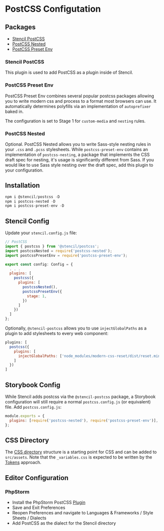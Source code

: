 # PostCSS Configutation

## Packages

- [Stencil PostCSS](https://www.npmjs.com/package/@stencil/postcss) 
- [PostCSS Nested](https://www.npmjs.com/package/postcss-nested)
- [PostCSS Preset Env](https://www.npmjs.com/package/postcss-preset-env)

### Stencil PostCSS

This plugin is used to add PostCSS as a plugin inside of Stencil.

### PostCSS Preset Env

PostCSS Preset Env combines several popular postcss packages allowing you to write modern css and process to a format
most browsers can use. It automatically determines polyfills via an implementation of `autoprefixer` baked in.

The configuration is set to Stage 1 for `custom-media` and `nesting` rules.

### PostCSS Nested

Optional. PostCSS Nested allows you to write Sass-style nesting rules in your `.css` and `.pcss` stylesheets. While 
`postcss-preset-env` contains an implementation of `postcss-nesting`, a package that implements the CSS draft spec for
nesting, it's usage is significantly different from Sass. If you would like to use Sass style nesting over the draft
spec, add this plugin to your configuration.

## Installation

```javascript
npm i @stencil/postcss -D
npm i postcss-nested -D
npm i postcss-preset-env -D
```

## Stencil Config

Update your `stencil.config.js` file:

```javascript
// PostCSS
import { postcss } from '@stencil/postcss';
import postcssNested = require('postcss-nested');
import postcssPresetEnv = require('postcss-preset-env');

export const config: Config = {
  . . .
  plugins: [
    postcss({
      plugins: [
        postcssNested(),
        postcssPresetEnv({
          stage: 1,
        })
      ]
    })
  ]
};
```

Optionally, `@stencil-postcss` allows you to use `injectGlobalPaths` as a plugin to add stylesheets to every
web component:

```javascript
plugins: [
  postcss({
    plugins: [
      injectGlobalPaths: ['node_modules/modern-css-reset/dist/reset.min.css', 'src/assets/css/base/_reset.css']
    ]
  })
]
```

## Storybook Config

While Stencil adds postcss via the `@stencil-postcss` package, a Storybook configuration will still require a normal
`postcss.config.js` (or equivalent) file. Add `postcss.config.js`:

```javascript
module.exports = {
  plugins: [require('postcss-nested'), require('postcss-preset-env')],
};
```

## CSS Directory

The [CSS directory](css) structure is a starting point for CSS and can be added to `src/assets`. Note that the 
`_variables.css` is expected to be written by the [Tokens](../tokens) approach.

## Editor Configuration

### PhpStorm

- Install the PhpStorm PostCSS [Plugin](https://plugins.jetbrains.com/plugin/8578-postcss)
- Save and Exit Preferences
- Reopen Preferences and navigate to Languages & Frameworks / Style Sheets / Dialects
- Add PostCSS as the dialect for the Stencil directory
